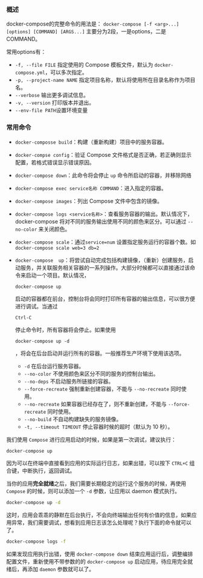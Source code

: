 ### 概述 

docker-compose的完整命令的用法是：
`docker-compose [-f <arg>...] [options] [COMMAND] [ARGS...]` 
主要分为2段，一是options，二是COMMAND。

常用options有：
- `-f, --file FILE` 指定使用的 Compose 模板文件，默认为 `docker-compose.yml`，可以多次指定。
- `-p, --project-name NAME` 指定项目名称，默认将使用所在目录名称作为项目名。
- `--verbose` 输出更多调试信息。
- `-v, --version` 打印版本并退出。
- `--env-file PATH`设置环境变量

### 常用命令
-  `docker-composse build`：构建（重新构建）项目中的服务容器。
- `docker-compse config`：验证 Compose 文件格式是否正确，若正确则显示配置，若格式错误显示错误原因。
- `docker-compose down`：此命令将会停止 `up` 命令所启动的容器，并移除网络
- `docker-compose exec service名称 COMMAND`：进入指定的容器。
- `docker-compose images`：列出 Compose 文件中包含的镜像。
- `docker-compose logs <service名称>`：查看服务容器的输出。默认情况下，docker-compose 将对不同的服务输出使用不同的颜色来区分。可以通过 `--no-color` 来关闭颜色。
- `docker-compose scale`：通过`service=num` 设置指定服务运行的容器个数。如`docker-compose scale web=3 db=2`
- `docker-compose  up`：将尝试自动完成包括构建镜像，（重新）创建服务，启动服务，并关联服务相关容器的一系列操作。大部分时候都可以直接通过该命令来启动一个项目。默认情况，

  ```
  docker-compose up
  ```

  启动的容器都在前台，控制台将会同时打印所有容器的输出信息，可以很方便进行调试。当通过

  ```
  Ctrl-C 
  ```

  停止命令时，所有容器将会停止。如果使用

  ```
  docker-compose up -d
  ```

  ，将会在后台启动并运行所有的容器。一般推荐生产环境下使用该选项。

  - `-d` 在后台运行服务容器。
  - `--no-color` 不使用颜色来区分不同的服务的控制台输出。
  - `--no-deps` 不启动服务所链接的容器。
  - `--force-recreate` 强制重新创建容器，不能与 `--no-recreate` 同时使用。
  - `--no-recreate` 如果容器已经存在了，则不重新创建，不能与 `--force-recreate` 同时使用。
  - `--no-build` 不自动构建缺失的服务镜像。
  - `-t, --timeout TIMEOUT` 停止容器时候的超时（默认为 10 秒）。



我们使用 `Compose` 进行应用启动的时候，如果是第一次调试，建议执行：

```bash
docker-compose up
```

因为可以在终端中直接看到应用的实际运行日志，如果出错，可以按下 `CTRL+C` 组合键，中断执行，返回调试。

当你的应用**完全就绪**之后，我们需要长期稳定的运行这个服务的时候，再使用 `Compose` 的时候，则可以添加一个 `-d` 参数，让应用以 daemon 模式执行。

```bash
docker-compose up -d
```

这时，应用会乖乖的静默在后台执行，不会向终端输出任何有价值的信息，如果应用异常，我们需要调试，想看到应用日志该怎么处理呢？执行下面的命令就可以了。

```bash
docker-compose logs -f
```

如果发现应用执行出错，使用 `docker-compose down` 结束应用运行后，调整编排配置文件，重新使用不带参数的的 `docker-compose up` 启动应用，待应用完全就绪后，再添加 `daemon` 参数就可以了。
